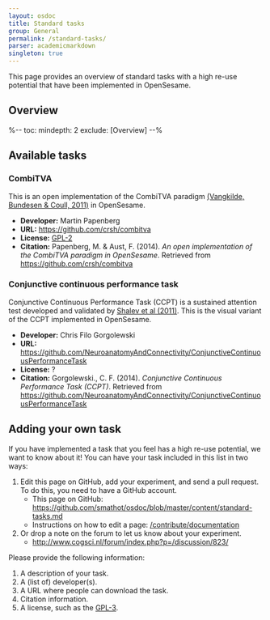 ```yaml
---
layout: osdoc
title: Standard tasks
group: General
permalink: /standard-tasks/
parser: academicmarkdown
singleton: true
---
```


This page provides an overview of standard tasks with a high re-use potential that have been implemented in OpenSesame.

## Overview

%--
toc:
 mindepth: 2
 exclude: [Overview]
--%

## Available tasks

### CombiTVA

This is an open implementation of the CombiTVA paradigm [(Vangkilde, Bundesen & Coull, 2011)](http://dx.doi.org/10.1007/s00213-011-2361-x) in OpenSesame.

- __Developer:__ Martin Papenberg
- __URL:__ <https://github.com/crsh/combitva>
- __License:__ [GPL-2]
- __Citation:__ Papenberg, M. & Aust, F. (2014). *An open implementation of the CombiTVA paradigm in OpenSesame*. Retrieved from <https://github.com/crsh/combitva>

### Conjunctive continuous performance task

Conjunctive Continuous Performance Task (CCPT) is a sustained attention test developed and validated by [Shalev et al (2011)](http://www.sciencedirect.com/science/article/pii/S002839321100251X). This is the visual variant of the CCPT implemented in OpenSesame.

- __Developer:__ Chris Filo Gorgolewski
- __URL:__ <https://github.com/NeuroanatomyAndConnectivity/ConjunctiveContinuousPerformanceTask>
- __License:__ ?
- __Citation:__ Gorgolewski., C. F. (2014). *Conjunctive Continuous Performance Task (CCPT)*. Retrieved from <https://github.com/NeuroanatomyAndConnectivity/ConjunctiveContinuousPerformanceTask>

## Adding your own task

If you have implemented a task that you feel has a high re-use potential, we want to know about it! You can have your task included in this list in two ways:

1. Edit this page on GitHub, add your experiment, and send a pull request. To do this, you need to have a GitHub account.
	- This page on GitHub: <https://github.com/smathot/osdoc/blob/master/content/standard-tasks.md>
	- Instructions on how to edit a page: [/contribute/documentation](/contribute/documentation)
2. Or drop a note on the forum to let us know about your experiment.
	- <http://www.cogsci.nl/forum/index.php?p=/discussion/823/>

Please provide the following information:

1. A description of your task.
2. A (list of) developer(s).
3. A URL where people can download the task.
4. Citation information.
5. A license, such as the [GPL-3].

[gpl-2]: http://www.gnu.org/licenses/gpl-2.0.html
[gpl-3]: https://www.gnu.org/copyleft/gpl.html
